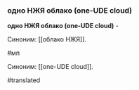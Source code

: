 ### одно НЖЯ облако (one-UDE cloud)

**одно НЖЯ облако (one-UDE cloud)** -

Синоним: [[облако НЖЯ]].

#мп

Синоним: [[one-UDE cloud]].

#translated
